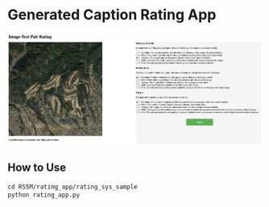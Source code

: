 # Generated Caption Rating App

![teaser](rating_app.jpg)


## How to Use

```
cd RS5M/rating_app/rating_sys_sample
python rating_app.py
```
